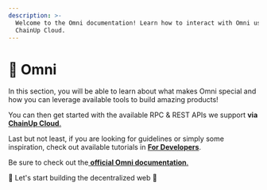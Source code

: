 ```yaml
---
description: >-
  Welcome to the Omni documentation! Learn how to interact with Omni using
  ChainUp Cloud.
---
```


# 🔭 Omni

In this section, you will be able to learn about what makes Omni special and how you can leverage available tools to build amazing products!

You can then get started with the available RPC & REST APIs we support **via**[ **ChainUp Cloud**.](https://cloud.chainup.com)

Last but not least, if you are looking for guidelines or simply some inspiration, check out available tutorials in [**For Developers**](../../introduction/for-developers/use-blockchain-api.md).

Be sure to check out the[ **official Omni documentation**.](https://github.com/OmniLayer/omnicore/blob/master/src/omnicore/doc/rpc-api.md)

🚀 Let's start building the decentralized web 🚀
